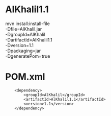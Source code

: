 
# AlKhalil1.1
mvn install:install-file \
   -Dfile=AlKhalil.jar \
   -DgroupId=AlKhalil \
   -DartifactId=AlKhalil1.1 \
   -Dversion=1.1 \
   -Dpackaging=jar \
   -DgeneratePom=true

# POM.xml
		<dependency>
			<groupId>AlKhalil</groupId>
			<artifactId>AlKhalil1.1</artifactId>
			<version>1.1</version>
		</dependency>